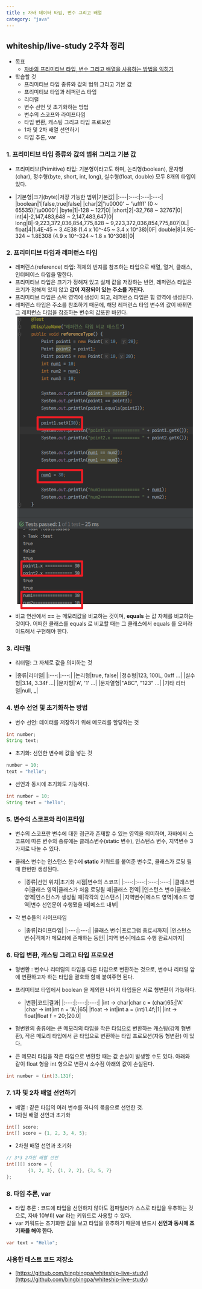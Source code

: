 ```yaml
---
title : 자바 데이터 타입, 변수 그리고 배열
category: "java"
---
```


## whiteship/live-study 2주차 정리
- 목표
    - [자바의 프리미티브 타입, 변수 그리고 배열을 사용하는 방법을 익히기](https://github.com/whiteship/live-study/issues/2)
- 학습할 것
    - 프리미티브 타입 종류와 값의 범위 그리고 기본 값
    - 프리미티브 타입과 레퍼런스 타입
    - 리터럴
    - 변수 선언 및 초기화하는 방법
    - 변수의 스코프와 라이프타임
    - 타입 변환, 캐스팅 그리고 타입 프로모션
    - 1차 및 2차 배열 선언하기
    - 타입 추론, var

### 1. 프리미티브 타입 종류와 값의 범위 그리고 기본 값
- 프리미티브(Primitive) 타입: 기본형이라고도 하며, 논리형(boolean), 문자형(char), 정수형(byte, short, int, long), 실수형(float, double) 모두 8개의 타입이 있다.

- |기본형|크기(byte)|저장 가능한 범위|기본값|
|:---|:---:|:---|:---:|
|boolean|1|false,true|false|
|char|2|'\u0000' ~ '\uffff' (0 ~ 65535)|'\u0000'|
|byte|1|-128 ~ 127|0|
|short|2|-32,768 ~ 32767|0|
int|4|-2,147,483,648 ~ 2,147,483,647|0|
long|8|-9,223,372,036,854,775,828 ~ 9,223,372,036,854,775,807|0L|
float|4|1.4E-45 ~ 3.4E38 (1.4 x 10^-45 ~ 3.4 x 10^38)|0F|
double|8|4.9E-324 ~ 1.8E308 (4.9 x 10^-324 ~ 1.8 x 10^308)|0|

### 2. 프리미티브 타입과 레퍼런스 타입
- 레퍼런스(reference) 타입: 객체의 번지를 참조하는 타입으로 배열, 열거, 클래스, 인터페이스 타입을 말한다.
- 프리미티브 타입은 크기가 정해져 있고 실제 값을 저장하는 반면, 레퍼런스 타입은 크기가 정해져 있지 않고 **값이 저장되어 있는 주소를 가진다.**
- 프리미티브 타입은 스택 영역에 생성이 되고, 레퍼런스 타입은 힙 영역에 생성된다.
- 레퍼런스 타입은 주소를 참조하기 때문에, 해당 레퍼런스 타입 변수의 값이 바뀌면 그 레퍼런스 타입을 참조하는 변수의 값또한 바뀐다.
![preference-type](./reference-type.png)
- 비교 연산에서 **==** 는 메모리값을 비교하는 것이며, **equals** 는 값 자체를 비교하는 것이다. 어떠한 클래스를 equals 로 비교할 때는 그 클래스에서 equals 를 오버라이드해서 구현해야 한다.

### 3. 리터럴
- 리터럴: 그 자체로 값을 의미하는 것

- |종류|리터럴|
|:---:|:---:|
|논리형|true, false|
|정수형|123, 100L, 0xff ...|
|실수형|3.14, 3.34f ...|
|문자형|'A', '1' ...|
|문자열형|"ABC", "123" ...|
|기타 리터럴|null, _|

### 4. 변수 선언 및 초기화하는 방법
- 변수 선언: 데이터를 저장하기 위해 메모리를 할당하는 것
~~~ java
int number;
String text;
~~~
- 초기화: 선언한 변수에 값을 넣는 것
~~~ java
number = 10;
text = "hello";
~~~
- 선언과 동시에 초기화도 가능하다.
~~~ java
int number = 10;
String text = "hello";
~~~

### 5. 변수의 스코프와 라이프타임
- 변수의 스코프란 변수에 대한 접근과 존재할 수 있는 영역을 의미하며, 자바에서 스코프에 따른 변수의 종류에는 클래스변수(static 변수), 인스턴스 변수, 지역변수 3가지로 나눌 수 있다.
- 클래스 변수는 인스턴스 분수에 **static** 키워드를 붙여준 변수로, 클래스가 로딩 될 때 한번만 생성된다.

    - |종류|선언 위치|초기화 시점|변수의 스코프|
    |:---:|:---:|:---:|:---:|
    |클래스변수|클래스 영역|클래스가 처음 로딩될 때|클래스 전역|
    |인스턴스 변수|클래스 영역|인스턴스가 생성될 때|각각의 인스턴스|
    |지역변수|메소드 영역|메소드 영역|변수 선언문이 수행됐을 때|메소드 내부|

- 각 변수들의 라이프타임

    - |종류|라이프타입|
    |:---:|:---:|
    |클래스 변수|프로그램 종료시까지|
    |인스턴스 변수|객체가 메모리에 존재하는 동안|
    |지역 변수|메소드 수행 완료시까지|

### 6. 타입 변환, 캐스팅 그리고 타입 프로모션
- 형변환 : 변수나 리터럴의 타입을 다른 타입으로 변환하는 것으로, 변수나 리터럴 앞에 변환하고자 하는 타입을 괄호와 함께 붙여주면 된다.
- 프리미티브 타입에서 boolean 을 제외한 나머지 타입들은 서로 형변환이 가능하다.

    - |변환|코드|결과|
    |:---:|:---:|:---:|
    |int -> char|char c = (char)65;|'A'
    |char -> int|int n = 'A';|65|
    |float -> int|int a = (int)1.4f;|1|
    |int -> float|float f = 20;|20.0|
- 형변환의 종류에는 큰 메모리의 타입을 작은 타입으로 변환하는 캐스팅(강제 형변환), 작은 메모리 타입에서 큰 타입으로 변환하는 타입 프로모션(자동 형변환) 이 있다.
- 큰 메모리 타입을 작은 타입으로 변환할 때는 값 손실이 발생할 수도 있다. 아래와 같이 float 형을 int 형으로 변환시 소수점 아래의 값이 손실된다.
~~~ java
int number = (int)3.131f;
~~~

### 7. 1차 및 2차 배열 선언하기
- 배열 : 같은 타입의 여러 변수를 하나의 묶음으로 선언한 것.
- 1차원 배열 선언과 초기화
~~~ java
int[] score;
int[] score = {1, 2, 3, 4, 5};
~~~
- 2차원 배열 선언과 초기화
~~~ java
// 3*3 2차원 배열 선언
int[][] score = {
        {1, 2, 3}, {1, 2, 2}, {3, 5, 7}
};
~~~

### 8. 타입 추론, var
- 타입 추론 : 코드에 타입을 선언하지 않아도 컴파일러가 스스로 타입을 유추하는 것으로, 자바 10부터 **var** 라는 키워드로 사용할 수 있다.
- var 키워드는 초기화한 값을 보고 타입을 유추하기 때문에 반드시 **선언과 동시에 초기화를 해야 한다.**
~~~ java
var text = "Hello";
~~~

### 사용한 테스트 코드 저장소
- [https://github.com/bingbingpa/whiteship-live-study](https://github.com/bingbingpa/whiteship-live-study)
